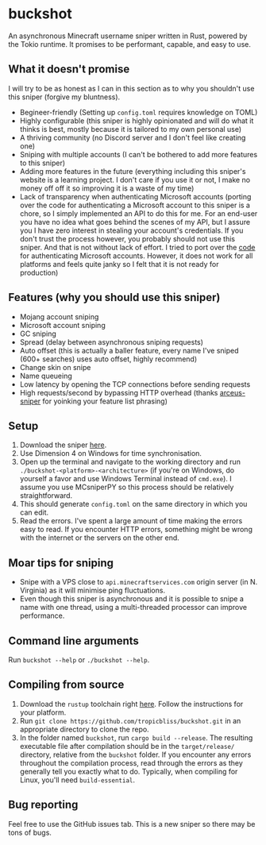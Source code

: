 # buckshot

An asynchronous Minecraft username sniper written in Rust, powered by the Tokio runtime. It promises to be performant, capable, and easy to use.

## What it doesn't promise

I will try to be as honest as I can in this section as to why you shouldn't use this sniper (forgive my bluntness).

- Begineer-friendly (Setting up `config.toml` requires knowledge on TOML)
- Highly configurable (this sniper is highly opinionated and will do what it thinks is best, mostly because it is tailored to my own personal use)
- A thriving community (no Discord server and I don't feel like creating one)
- Sniping with multiple accounts (I can't be bothered to add more features to this sniper)
- Adding more features in the future (everything including this sniper's website is a learning project. I don't care if you use it or not, I make no money off off it so improving it is a waste of my time)
- Lack of transparency when authenticating Microsoft accounts (porting over the code for authenticating a Microsoft account to this sniper is a chore, so I simply implemented an API to do this for me. For an end-user you have no idea what goes behind the scenes of my API, but I assure you I have zero interest in stealing your account's credentials. If you don't trust the process however, you probably should not use this sniper. And that is not without lack of effort. I tried to port over the [code](https://github.com/tropicbliss/xboxlive-auth) for authenticating Microsoft accounts. However, it does not work for all platforms and feels quite janky so I felt that it is not ready for production)

## Features (why you should use this sniper)

- Mojang account sniping
- Microsoft account sniping
- GC sniping
- Spread (delay between asynchronous sniping requests)
- Auto offset (this is actually a baller feature, every name I've sniped (600+ searches) uses auto offset, highly recommend)
- Change skin on snipe
- Name queueing
- Low latency by opening the TCP connections before sending requests
- High requests/second by bypassing HTTP overhead (thanks [arceus-sniper](https://github.com/aquild/arceus) for yoinking your feature list phrasing)

## Setup

1. Download the sniper [here](https://github.com/chronicallyunfunny/buckshot/releases/latest).
2. Use Dimension 4 on Windows for time synchronisation.
3. Open up the terminal and navigate to the working directory and run `./buckshot-<platform>-<architecture>` (if you're on Windows, do yourself a favor and use Windows Terminal instead of `cmd.exe`). I assume you use MCsniperPY so this process should be relatively straightforward.
4. This should generate `config.toml` on the same directory in which you can edit.
5. Read the errors. I've spent a large amount of time making the errors easy to read. If you encounter HTTP errors, something might be wrong with the internet or the servers on the other end.

## Moar tips for sniping

- Snipe with a VPS close to `api.minecraftservices.com` origin server (in N. Virginia) as it will minimise ping fluctuations.
- Even though this sniper is asynchronous and it is possible to snipe a name with one thread, using a multi-threaded processor can improve performance.

## Command line arguments

Run `buckshot --help` or `./buckshot --help`.

## Compiling from source

1. Download the `rustup` toolchain right [here](https://rustup.rs/). Follow the instructions for your platform.
2. Run `git clone https://github.com/tropicbliss/buckshot.git` in an appropriate directory to clone the repo.
3. In the folder named `buckshot`, run `cargo build --release`. The resulting executable file after compilation should be in the `target/release/` directory, relative from the `buckshot` folder. If you encounter any errors throughout the compilation process, read through the errors as they generally tell you exactly what to do. Typically, when compiling for Linux, you'll need `build-essential`.

## Bug reporting

Feel free to use the GitHub issues tab. This is a new sniper so there may be tons of bugs.
